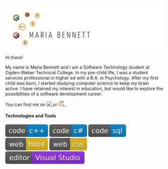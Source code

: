 ![Header](https://github.com/mariabennett-dev/mariabennett-dev/blob/main/Header.png "Header")

Hi there!

My name is Maria Bennett and I am a Software Technology student at Ogden-Weber Technical College. In my pre-child life, I was a student services professional in higher ed with a B.A. in Psychology. After my first child was born, I started studying computer science to keep my brain active. I have retained my interest in education, but would like to explore the possibilities of a software development career. 

You can find me on <a href = "https://www.linkedin.com/in/maria-bennett-49914a86/">
  <image src = "https://github.com/mariabennett-dev/mariabennett-dev/blob/main/li.png" width = "18px"/>
  </a>
  or <a href = "https://dev.to/mariabennett">
  <img src = "https://github.com/mariabennett-dev/mariabennett-dev/blob/main/dev-rainbow.png" width = "17px"/>
  </a>.

<h4>Technologies and Tools</h4>
<div display = "grid" grid-template-columns: auto auto auto auto auto>
  <img src="https://raw.githubusercontent.com/mariabennett-dev/mariabennett-dev/main/code-c%2B%2B-blue.svg?token=GHSAT0AAAAAABT5USYFG3PV6CJXR57B4C2YYTUTCNQ"/>
  <img src="https://raw.githubusercontent.com/mariabennett-dev/mariabennett-dev/main/code-c%23-blue.svg?token=GHSAT0AAAAAABT5USYEYY67GP6BPZQCZ76CYTUTDGQ"/>
  <img src="https://raw.githubusercontent.com/mariabennett-dev/mariabennett-dev/main/code-sql-blue.svg?token=GHSAT0AAAAAABT5USYE5ROWAZC5ZSMVGNEUYTURJVA"/>
  <img src="https://raw.githubusercontent.com/mariabennett-dev/mariabennett-dev/main/web-html-yellow.svg?token=GHSAT0AAAAAABT5USYEDOUMU5NQXIENM6ZIYTURLKA"/>
  <img src="https://raw.githubusercontent.com/mariabennett-dev/mariabennett-dev/main/web-css-yellow.svg?token=GHSAT0AAAAAABT5USYF7KZYEQPFZ7Z45ZNGYTURK3A"/>
  <img src="https://raw.githubusercontent.com/mariabennett-dev/mariabennett-dev/main/editor-Visual%20Studio-blueviolet.svg?token=GHSAT0AAAAAABT5USYEHN6EAPM7X2BYUSJOYTUS75Q"/>
</div>
